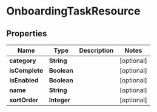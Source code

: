

# OnboardingTaskResource


## Properties

Name | Type | Description | Notes
------------ | ------------- | ------------- | -------------
**category** | **String** |  |  [optional]
**isComplete** | **Boolean** |  |  [optional]
**isEnabled** | **Boolean** |  |  [optional]
**name** | **String** |  |  [optional]
**sortOrder** | **Integer** |  |  [optional]



